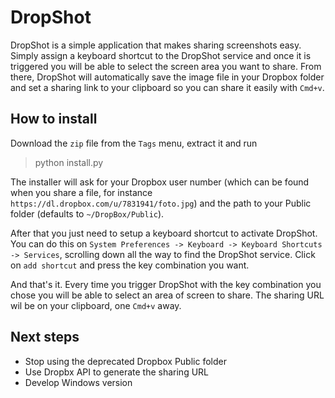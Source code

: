 DropShot
========

DropShot is a simple application that makes sharing screenshots easy. Simply assign a keyboard shortcut to the DropShot service and once it is triggered you will be able to select the screen area you want to share. From there, DropShot will automatically save the image file in your Dropbox folder and set a sharing link to your clipboard so you can share it easily with `Cmd+v`.

How to install
--------------

Download the `zip` file from the `Tags` menu, extract it and run
> python install.py

The installer will ask for your Dropbox user number (which can be found when you share a file, for instance `https://dl.dropbox.com/u/7831941/foto.jpg`) and the path to your Public folder (defaults to `~/DropBox/Public`).

After that you just need to setup a keyboard shortcut to activate DropShot. You can do this on `System Preferences -> Keyboard -> Keyboard Shortcuts -> Services`, scrolling down all the way to find the DropShot service. Click on `add shortcut` and press the key combination you want.

And that's it. Every time you trigger DropShot with the key combination you chose you will be able to select an area of screen to share. The sharing URL wil be on your clipboard, one `Cmd+v` away.

Next steps
-------------------
* Stop using the deprecated Dropbox Public folder
* Use Dropbx API to generate the sharing URL
* Develop Windows version
